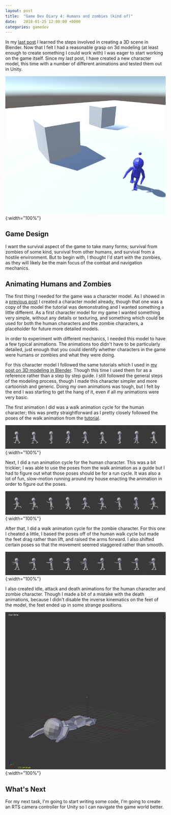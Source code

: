 ```yaml
---
layout: post
title:  "Game Dev Diary 4: Humans and zombies (kind of)"
date:   2018-01-25 12:00:00 +0000
categories: gamedev
---
```


In my [last post][previous-post] I learned the steps involved in creating a 3D scene in Blender. Now that I felt I had a reasonable grasp on 3d modeling (at least enough to create something I could work with) I was eager to start working on the game itself. Since my last post, I have created a new character model, this time with a number of different animations and tested them out in Unity.

![alt text](https://github.com/AerialMantis/aerialmantis.github.io/raw/master/images/game-dev-diary-4/animations-in-unity.png "Human walk animation in Unity"){:width="100%"}

## Game Design

I want the survival aspect of the game to take many forms; survival from zombies of some kind, survival from other humans, and survival from a hostile environment. But to begin with, I thought I'd start with the zombies, as they will likely be the main focus of the combat and navigation mechanics.

## Animating Humans and Zombies

The first thing I needed for the game was a character model. As I showed in a [previous post][post-on-3d-modelling] I created a character model already, though that one was a copy of the model the tutorial was demonstrating and I wanted something a little different. As a first character model for my game I wanted something very simple, without any details or texturing, and something which could be used for both the human characters and the zombie characters, a placeholder for future more detailed models.

In order to experiment with different mechanics, I needed this model to have a few typical animations. The animations too didn't have to be particularly detailed, just enough that you could identify whether characters in the game were humans or zombies and what they were doing.

For this character model I followed the same tutorials which I used in [my post on 3D modeling in Blender][post-on-3d-modelling]. Though this time I used them for as a reference rather than a step by step guide. I still followed the general steps of the modeling process, though I made this character simpler and more cartoonish and generic. Doing my own animations was tough, but I felt by the end I was starting to get the hang of it, even if all my animations were very basic.

The first animation I did was a walk animation cycle for the human character; this was pretty straightforward as I pretty closely followed the poses of the walk animation from the [tutorial][animation-tutorial].

![alt text](https://github.com/AerialMantis/aerialmantis.github.io/raw/master/images/game-dev-diary-4/human-walk.png "Human walk animation cycle"){:width="100%"}

Next, I did a run animation cycle for the human character. This was a bit trickier; I was able to use the poses from the walk animation as a guide but I had to figure out what those poses should be for a run cycle. It was also a lot of fun, slow-motion running around my house enacting the animation in order to figure out the poses.

![alt text](https://github.com/AerialMantis/aerialmantis.github.io/raw/master/images/game-dev-diary-4/human-run.png "Human run animation cycle"){:width="100%"}

After that, I did a walk animation cycle for the zombie character. For this one I cheated a little, I based the poses off of the human walk cycle but made the feet drag rather than lift, and raised the arms forward. I also shifted certain poses so that the movement seemed staggered rather than smooth.

![alt text](https://github.com/AerialMantis/aerialmantis.github.io/raw/master/images/game-dev-diary-4/zombie-walk.png "Zombie walk animation cycle"){:width="100%"}

I also created idle, attack and death animations for the human character and zombie character. Though I made a bit of a mistake with the death animations, because I didn't disable the inverse kinematics on the feet of the model, the feet ended up in some strange positions.

![alt text](https://github.com/AerialMantis/aerialmantis.github.io/raw/master/images/game-dev-diary-4/human-die.png "Human death animation"){:width="100%"}

## What's Next

For my next task, I'm going to start writing some code, I'm going to create an RTS camera controller for Unity so I can navigate the game world better.

[previous-post]: http://www.aerialmantis.co.uk/blog/2017/11/17/game-dev-diary-3/
[post-on-3d-modelling]: http://www.aerialmantis.co.uk/blog/2017/04/16/game-dev-diary-2/
[animation-tutorial]: https://www.youtube.com/watch?v=DuUWxUitJos